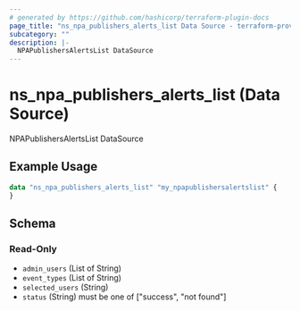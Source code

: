 ```yaml
---
# generated by https://github.com/hashicorp/terraform-plugin-docs
page_title: "ns_npa_publishers_alerts_list Data Source - terraform-provider-ns"
subcategory: ""
description: |-
  NPAPublishersAlertsList DataSource
---
```


# ns_npa_publishers_alerts_list (Data Source)

NPAPublishersAlertsList DataSource

## Example Usage

```terraform
data "ns_npa_publishers_alerts_list" "my_npapublishersalertslist" {
}
```

<!-- schema generated by tfplugindocs -->
## Schema

### Read-Only

- `admin_users` (List of String)
- `event_types` (List of String)
- `selected_users` (String)
- `status` (String) must be one of ["success", "not found"]



